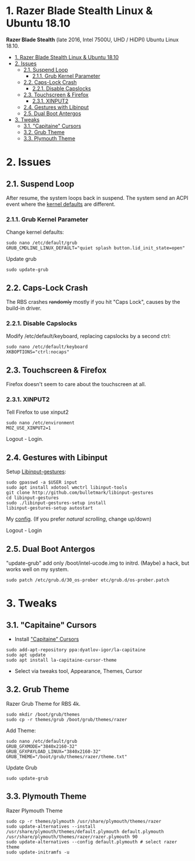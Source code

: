# 1. Razer Blade Stealth Linux & Ubuntu 18.10

**Razer Blade Stealth** (late 2016, Intel 7500U, UHD / HiDPI) Ubuntu Linux 18.10.

<!-- TOC -->

- [1. Razer Blade Stealth Linux & Ubuntu 18.10](#1-razer-blade-stealth-linux--ubuntu-1810)
- [2. Issues](#2-issues)
  - [2.1. Suspend Loop](#21-suspend-loop)
    - [2.1.1. Grub Kernel Parameter](#211-grub-kernel-parameter)
  - [2.2. Caps-Lock Crash](#22-caps-lock-crash)
    - [2.2.1. Disable Capslocks](#221-disable-capslocks)
  - [2.3. Touchscreen & Firefox](#23-touchscreen--firefox)
    - [2.3.1. XINPUT2](#231-xinput2)
  - [2.4. Gestures with Libinput](#24-gestures-with-libinput)
  - [2.5. Dual Boot Antergos](#25-dual-boot-antergos)
- [3. Tweaks](#3-tweaks)
  - [3.1. "Capitaine" Cursors](#31-capitaine-cursors)
  - [3.2. Grub Theme](#32-grub-theme)
  - [3.3. Plymouth Theme](#33-plymouth-theme)

<!-- /TOC -->

# 2. Issues

## 2.1. Suspend Loop

After resume, the system loops back in suspend.
The system send an ACPI event where the [kernel defaults](https://patchwork.kernel.org/patch/9512307/) are different.

### 2.1.1. Grub Kernel Parameter

Change kernel defaults:

```shell
sudo nano /etc/default/grub
GRUB_CMDLINE_LINUX_DEFAULT="quiet splash button.lid_init_state=open"
```

Update grub

```shell
sudo update-grub
```

## 2.2. Caps-Lock Crash

The RBS crashes ~~randomly~~ mostly if you hit "Caps Lock", causes by the build-in driver.

### 2.2.1. Disable Capslocks

Modify /etc/default/keyboard, replacing capslocks by a second ctrl:

```shell
sudo nano /etc/default/keyboard
XKBOPTIONS="ctrl:nocaps"
```

## 2.3. Touchscreen & Firefox

Firefox doesn't seem to care about the touchscreen at all.

### 2.3.1. XINPUT2

Tell Firefox to use xinput2

```shell
sudo nano /etc/environment
MOZ_USE_XINPUT2=1
```

Logout - Login.

## 2.4. Gestures with Libinput

Setup [Libinput-gestures](https://github.com/bulletmark/libinput-gestures):

```shell
sudo gpasswd -a $USER input
sudo apt install xdotool wmctrl libinput-tools
git clone http://github.com/bulletmark/libinput-gestures
cd libinput-gestures
sudo ./libinput-gestures-setup install
libinput-gestures-setup autostart
```

My [config](config/libinput-gestures.conf).
(If you prefer _natural scrolling_, change up/down)

Logout - Login

## 2.5. Dual Boot Antergos

"update-grub" add only /boot/intel-ucode.img to initrd.
(Maybe) a hack, but works well on my system.

```shell
sudo patch /etc/grub.d/30_os-prober etc/grub.d/os-prober.patch
```

# 3. Tweaks

## 3.1. "Capitaine" Cursors

- Install ["Capitaine" Cursors](https://github.com/keeferrourke/capitaine-cursors)

```shell
sudo add-apt-repository ppa:dyatlov-igor/la-capitaine
sudo apt update
sudo apt install la-capitaine-cursor-theme
```

- Select via tweaks tool, Appearance, Themes, Cursor

## 3.2. Grub Theme

Razer Grub Theme for RBS 4k.

```shell
sudo mkdir /boot/grub/themes
sudo cp -r themes/grub /boot/grub/themes/razer
```

Add Theme:

```shell
sudo nano /etc/default/grub
GRUB_GFXMODE="3840x2160-32"
GRUB_GFXPAYLOAD_LINUX="3840x2160-32"
GRUB_THEME="/boot/grub/themes/razer/theme.txt"
```

Update Grub

```shell
sudo update-grub
```

## 3.3. Plymouth Theme

Razer Plymouth Theme

```shell
sudo cp -r themes/plymouth /usr/share/plymouth/themes/razer
sudo update-alternatives --install /usr/share/plymouth/themes/default.plymouth default.plymouth /usr/share/plymouth/themes/razer/razer.plymouth 90
sudo update-alternatives --config default.plymouth # select razer theme
sudo update-initramfs -u
```